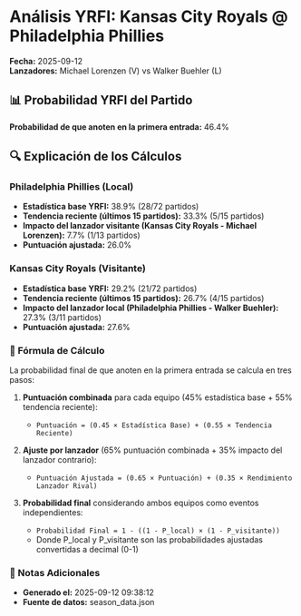 # Análisis YRFI: Kansas City Royals @ Philadelphia Phillies

**Fecha:** 2025-09-12  
**Lanzadores:** Michael Lorenzen (V) vs Walker Buehler (L)

## 📊 Probabilidad YRFI del Partido

**Probabilidad de que anoten en la primera entrada:** 46.4%

## 🔍 Explicación de los Cálculos

### Philadelphia Phillies (Local)
- **Estadística base YRFI:** 38.9% (28/72 partidos)
- **Tendencia reciente (últimos 15 partidos):** 33.3% (5/15 partidos)
- **Impacto del lanzador visitante (Kansas City Royals - Michael Lorenzen):** 7.7% (1/13 partidos)
- **Puntuación ajustada:** 26.0%

### Kansas City Royals (Visitante)
- **Estadística base YRFI:** 29.2% (21/72 partidos)
- **Tendencia reciente (últimos 15 partidos):** 26.7% (4/15 partidos)
- **Impacto del lanzador local (Philadelphia Phillies - Walker Buehler):** 27.3% (3/11 partidos)
- **Puntuación ajustada:** 27.6%

### 📝 Fórmula de Cálculo

La probabilidad final de que anoten en la primera entrada se calcula en tres pasos:

1. **Puntuación combinada** para cada equipo (45% estadística base + 55% tendencia reciente):
   - `Puntuación = (0.45 × Estadística Base) + (0.55 × Tendencia Reciente)`

2. **Ajuste por lanzador** (65% puntuación combinada + 35% impacto del lanzador contrario):
   - `Puntuación Ajustada = (0.65 × Puntuación) + (0.35 × Rendimiento Lanzador Rival)`

3. **Probabilidad final** considerando ambos equipos como eventos independientes:
   - `Probabilidad Final = 1 - ((1 - P_local) × (1 - P_visitante))`
   - Donde P_local y P_visitante son las probabilidades ajustadas convertidas a decimal (0-1)

### 📌 Notas Adicionales

- **Generado el:** 2025-09-12 09:38:12
- **Fuente de datos:** season_data.json
